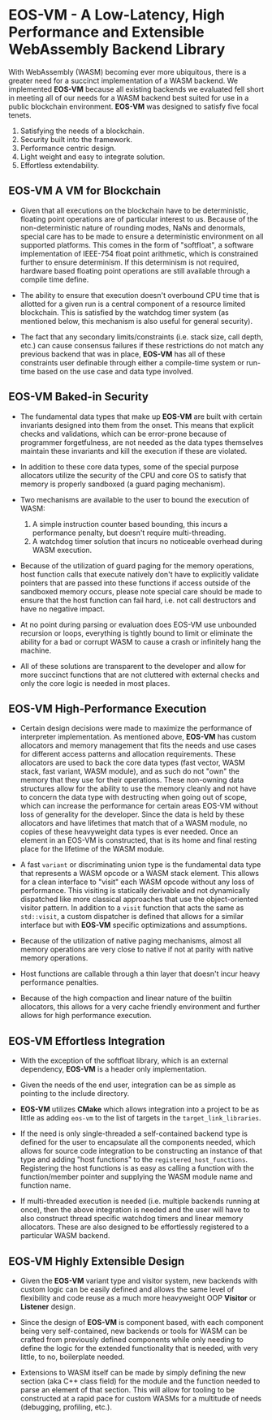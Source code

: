 # EOS-VM - A Low-Latency, High Performance and Extensible WebAssembly Backend Library

With WebAssembly (WASM) becoming ever more ubiquitous, there is a greater need for a succinct implementation of a WASM backend.  We implemented __EOS-VM__ because all existing backends we evaluated fell short in meeting all of our needs for a WASM backend best suited for use in a public blockchain environment. __EOS-VM__ was designed to satisfy five focal tenets.  
   1) Satisfying the needs of a blockchain.
   2) Security built into the framework.
   3) Performance centric design.
   4) Light weight and easy to integrate solution.
   5) Effortless extendability.

## EOS-VM A VM for Blockchain
- Given that all executions on the blockchain have to be deterministic, floating point operations are of particular interest to us.  Because of the non-deterministic nature of rounding modes, NaNs and denormals, special care has to be made to ensure a deterministic environment on all supported platforms.  This comes in the form of "softfloat", a software implementation of IEEE-754 float point arithmetic, which is constrained further to ensure determinism.  If this determinism is not required, hardware based floating point operations are still available through a compile time define.

- The ability to ensure that execution doesn't overbound CPU time that is allotted for a given run is a central component of a resource limited blockchain.  This is satisfied by the watchdog timer system (as mentioned below, this mechanism is also useful for general security).

- The fact that any secondary limits/constraints (i.e. stack size, call depth, etc.) can cause consensus failures if these restrictions do not match any previous backend that was in place, __EOS-VM__ has all of these constraints user definable through either a compile-time system or run-time based on the use case and data type involved.

## EOS-VM Baked-in Security
- The fundamental data types that make up __EOS-VM__ are built with certain invariants designed into them from the onset.  This means that explicit checks and validations, which can be error-prone because of programmer forgetfulness, are not needed as the data types themselves maintain these invariants and kill the execution if these are violated.  

- In addition to these core data types, some of the special purpose allocators utilize the security of the CPU and core OS to satisfy that memory is properly sandboxed (a guard paging mechanism).  

- Two mechanisms are available to the user to bound the execution of WASM:
  1) A simple instruction counter based bounding, this incurs a performance penalty, but doesn't require multi-threading.
  2) A watchdog timer solution that incurs no noticeable overhead during WASM execution.

- Because of the utilization of guard paging for the memory operations, host function calls that execute natively don't have to explicitly validate pointers that are passed into these functions if access outside of the sandboxed memory occurs, please note special care should be made to ensure that the host function can fail hard, i.e. not call destructors and have no negative impact.

- At no point during parsing or evaluation does EOS-VM use unbounded recursion or loops, everything is tightly bound to limit or eliminate the ability for a bad or corrupt WASM to cause a crash or infinitely hang the machine.

- All of these solutions are transparent to the developer and allow for more succinct functions that are not cluttered with external checks and only the core logic is needed in most places.  

## EOS-VM High-Performance Execution
 - Certain design decisions were made to maximize the performance of interpreter implementation.  As mentioned above, __EOS-VM__ has custom allocators and memory management that fits the needs and use cases for different access patterns and allocation requirements.  These allocators are used to back the core data types (fast vector, WASM stack, fast variant, WASM module), and as such do not "own" the memory that they use for their operations.  These non-owning data structures allow for the ability to use the memory cleanly and not have to concern the data type with destructing when going out of scope, which can increase the performance for certain areas EOS-VM without loss of generality for the developer.  Since the data is held by these allocators and have lifetimes that match that of a WASM module, no copies of these heavyweight data types is ever needed.  Once an element in an EOS-VM is constructed, that is its home and final resting place for the lifetime of the WASM module.  

 - A fast `variant` or discriminating union type is the fundamental data type that represents a WASM opcode or a WASM stack element.  This allows for a clean interface to "visit" each WASM opcode without any loss of performance.  This visiting is statically derivable and not dynamically dispatched like more classical approaches that use the object-oriented visitor pattern.  In addition to a `visit` function that acts the same as `std::visit`, a custom dispatcher is defined that allows for a similar interface but with __EOS-VM__ specific optimizations and assumptions.

 - Because of the utilization of native paging mechanisms, almost all memory operations are very close to native if not at parity with native memory operations.

 - Host functions are callable through a thin layer that doesn't incur heavy performance penalties.

 - Because of the high compaction and linear nature of the builtin allocators, this allows for a very cache friendly environment and further allows for high performance execution.

## EOS-VM Effortless Integration
 - With the exception of the softfloat library, which is an external dependency, __EOS-VM__ is a header only implementation.

 - Given the needs of the end user, integration can be as simple as pointing to the include directory.

 - __EOS-VM__ utilizes __CMake__ which allows integration into a project to be as little as adding `eos-vm` to the list of targets in the `target_link_libraries`.

 - If the need is only single-threaded a self-contained backend type is defined for the user to encapsulate all the components needed, which allows for source code integration to be constructing an instance of that type and adding "host functions" to the `registered_host_functions`.  Registering the host functions is as easy as calling a function with the function/member pointer and supplying the WASM module name and function name.

 - If multi-threaded execution is needed (i.e. multiple backends running at once), then the above integration is needed and the user will have to also construct thread specific watchdog timers and linear memory allocators.  These are also designed to be effortlessly registered to a particular WASM backend.  

## EOS-VM Highly Extensible Design
- Given the __EOS-VM__ variant type and visitor system, new backends with custom logic can be easily defined and allows the same level of flexibility and code reuse as a much more heavyweight OOP __Visitor__ or __Listener__ design.

- Since the design of __EOS-VM__ is component based, with each component being very self-contained, new backends or tools for WASM can be crafted from previously defined components while only needing to define the logic for the extended functionality that is needed, with very little, to no, boilerplate needed.

- Extensions to WASM itself can be made by simply defining the new section (aka C++ class field) for the module and the function needed to parse an element of that section.  This will allow for tooling to be constructed at a rapid pace for custom WASMs for a multitude of needs (debugging, profiling, etc.).
